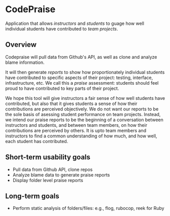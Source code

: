 # CodePraise

Application that allows *instructors* and *students* to guage how well individual students have contributed to *team projects*.

## Overview

Codepraise will pull data from Github's API, as well as clone and analyze blame information.

It will then generate *reports* to show how proportionately individual students have contributed to specific aspects of their project: testing, interface, infrastructure, etc. We call this a *praise* assessment: students should feel proud to have contributed to key parts of their project.

We hope this tool will give instructors a fair sense of how well students have contributed, but also that it gives students a sense of how their contributions are perceived objectively. We do not want our reports to be the sole basis of asessing student performance on team projects. Instead, we intend our praise reports to be the beginning of a conversation between instructors and students, and between team members, on how their contributions are perceived by others. It is upto team members and instructors to find a common understanding of how much, and how well, each student has contributed.

## Short-term usability goals

- Pull data from Github API, clone repos
- Analyze blame data to generate praise reports
- Display folder level praise reports

## Long-term goals

- Perform static analysis of folders/files: e.g., flog, rubocop, reek for Ruby
